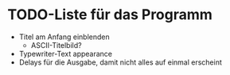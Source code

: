 # TODO-Liste für das Programm

- Titel am Anfang einblenden
  - ASCII-Titelbild?
- Typewriter-Text appearance
- Delays für die Ausgabe, damit nicht alles auf einmal erscheint
